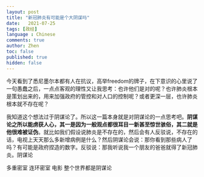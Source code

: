 ```yaml
---
layout: post
title: "新冠肺炎有可能是个大阴谋吗"
date:   2021-07-25
tags: [政经]
language : Chinese
comments: true
author: Zhen
toc: false
published: true
hidden: false
---
```

今天看到了悉尼墨尔本都有人在抗议，高举freedom的牌子，在下意识的心里说了一句愚蠢之后，一点点客观的理性又让我思考：也许他们是对的呢？也许肺炎根本是策划出来的，用来加强政府的管控和对人口的控制呢？或者更深一层，也许肺炎根本就不存在呢？

我知道这个想法过于阴谋论了。所以这一篇本身就是对阴谋论的一点思考吧。**阴谋论之所以能虏获人心，其一是因为一般观点都很耳目一新甚至惊世骇俗，其二就是他很难被证伪**。就比如我们假设说肺炎是不存在的，然后会有人反驳说，不存在的话，电视上天天那么多新增病例是什么？然后阴谋论会说：那你看到那些病人了吗？有可能是政府捏造的数字。反驳说：那我听说我一个朋友的爸爸就得了新冠肺炎。阴谋论


多重密室 连环密室 电影
整个世界都是阴谋论



<!--stackedit_data:
eyJoaXN0b3J5IjpbNzcyNDM5NzldfQ==
-->